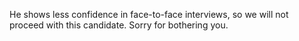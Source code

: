 
He shows less confidence in face-to-face interviews, so we will not proceed with this candidate. Sorry for bothering you.